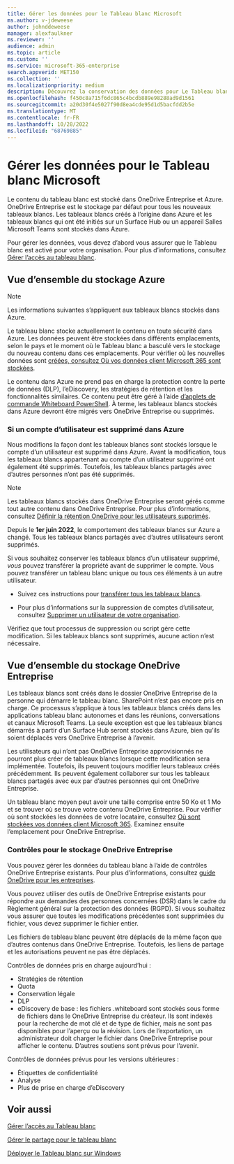 ```yaml
---
title: Gérer les données pour le Tableau blanc Microsoft
ms.author: v-jdeweese
author: johnddeweese
manager: alexfaulkner
ms.reviewer: ''
audience: admin
ms.topic: article
ms.custom: ''
ms.service: microsoft-365-enterprise
search.appverid: MET150
ms.collection: ''
ms.localizationpriority: medium
description: Découvrez la conservation des données pour Le Tableau blanc Microsoft dans Azure et OneDrive Entreprise.
ms.openlocfilehash: f450c8a715f6dc865c4bcdb889e98288ad9d1561
ms.sourcegitcommit: a20d30f4e5027f90d8ea4cde95d1d5bacfdd2b5e
ms.translationtype: MT
ms.contentlocale: fr-FR
ms.lasthandoff: 10/28/2022
ms.locfileid: "68769885"
---
```

# <a name="manage-data-for-microsoft-whiteboard"></a>Gérer les données pour le Tableau blanc Microsoft

Le contenu du tableau blanc est stocké dans OneDrive Entreprise et Azure. OneDrive Entreprise est le stockage par défaut pour tous les nouveaux tableaux blancs. Les tableaux blancs créés à l’origine dans Azure et les tableaux blancs qui ont été initiés sur un Surface Hub ou un appareil Salles Microsoft Teams sont stockés dans Azure.

Pour gérer les données, vous devez d’abord vous assurer que le Tableau blanc est activé pour votre organisation. Pour plus d’informations, consultez [Gérer l’accès au tableau blanc](manage-whiteboard-access-organizations.md).

## <a name="azure-storage-overview"></a>Vue d’ensemble du stockage Azure

> [!NOTE]
> Les informations suivantes s’appliquent aux tableaux blancs stockés dans Azure.

Le tableau blanc stocke actuellement le contenu en toute sécurité dans Azure. Les données peuvent être stockées dans différents emplacements, selon le pays et le moment où le Tableau blanc a basculé vers le stockage du nouveau contenu dans ces emplacements. Pour vérifier où les nouvelles données sont [créées, consultez Où vos données client Microsoft 365 sont stockées](/microsoft-365/enterprise/o365-data-locations).

Le contenu dans Azure ne prend pas en charge la protection contre la perte de données (DLP), l’eDiscovery, les stratégies de rétention et les fonctionnalités similaires. Ce contenu peut être géré à l’aide [d’applets de commande Whiteboard PowerShell](/powershell/module/whiteboard/). À terme, les tableaux blancs stockés dans Azure devront être migrés vers OneDrive Entreprise ou supprimés.

### <a name="if-a-user-account-is-deleted-in-azure"></a>Si un compte d’utilisateur est supprimé dans Azure

Nous modifions la façon dont les tableaux blancs sont stockés lorsque le compte d’un utilisateur est supprimé dans Azure. Avant la modification, tous les tableaux blancs appartenant au compte d’un utilisateur supprimé ont également été supprimés. Toutefois, les tableaux blancs partagés avec d’autres personnes n’ont pas été supprimés.

> [!NOTE]
> Les tableaux blancs stockés dans OneDrive Entreprise seront gérés comme tout autre contenu dans OneDrive Entreprise. Pour plus d’informations, consultez [Définir la rétention OneDrive pour les utilisateurs supprimés](/onedrive/set-retention).

Depuis le **1er juin 2022**, le comportement des tableaux blancs sur Azure a changé. Tous les tableaux blancs partagés avec d’autres utilisateurs seront supprimés.

Si vous souhaitez conserver les tableaux blancs d’un utilisateur supprimé, *vous* pouvez transférer la propriété avant de supprimer le compte. Vous pouvez transférer un tableau blanc unique ou tous ces éléments à un autre utilisateur.

- Suivez ces instructions pour [transférer tous les tableaux blancs](/powershell/module/whiteboard/invoke-transferallwhiteboards).

- Pour plus d’informations sur la suppression de comptes d’utilisateur, consultez [Supprimer un utilisateur de votre organisation](/microsoft-365/admin/add-users/delete-a-user).

Vérifiez que tout processus de suppression ou script gère cette modification. Si les tableaux blancs sont supprimés, aucune action n’est nécessaire.

## <a name="onedrive-for-business-storage-overview"></a>Vue d’ensemble du stockage OneDrive Entreprise

Les tableaux blancs sont créés dans le dossier OneDrive Entreprise de la personne qui démarre le tableau blanc. SharePoint n’est pas encore pris en charge. Ce processus s’applique à tous les tableaux blancs créés dans les applications tableau blanc autonomes et dans les réunions, conversations et canaux Microsoft Teams. La seule exception est que les tableaux blancs démarrés à partir d’un Surface Hub seront stockés dans Azure, bien qu’ils soient déplacés vers OneDrive Entreprise à l’avenir.

Les utilisateurs qui n’ont pas OneDrive Entreprise approvisionnés ne pourront plus créer de tableaux blancs lorsque cette modification sera implémentée. Toutefois, ils peuvent toujours modifier leurs tableaux créés précédemment. Ils peuvent également collaborer sur tous les tableaux blancs partagés avec eux par d’autres personnes qui ont OneDrive Entreprise.

Un tableau blanc moyen peut avoir une taille comprise entre 50 Ko et 1 Mo et se trouver où se trouve votre contenu OneDrive Entreprise. Pour vérifier où sont stockées les données de votre locataire, consultez [Où sont stockées vos données client Microsoft 365](/microsoft-365/enterprise/o365-data-locations). Examinez ensuite l’emplacement pour OneDrive Entreprise.

### <a name="controls-for-onedrive-for-business-storage"></a>Contrôles pour le stockage OneDrive Entreprise

Vous pouvez gérer les données du tableau blanc à l’aide de contrôles OneDrive Entreprise existants. Pour plus d’informations, consultez [guide OneDrive pour les entreprises](/onedrive/plan-onedrive-enterprise).

Vous pouvez utiliser des outils de OneDrive Entreprise existants pour répondre aux demandes des personnes concernées (DSR) dans le cadre du Règlement général sur la protection des données (RGPD). Si vous souhaitez vous assurer que toutes les modifications précédentes sont supprimées du fichier, vous devez supprimer le fichier entier.

Les fichiers de tableau blanc peuvent être déplacés de la même façon que d’autres contenus dans OneDrive Entreprise. Toutefois, les liens de partage et les autorisations peuvent ne pas être déplacés.

Contrôles de données pris en charge aujourd’hui :

- Stratégies de rétention
- Quota
- Conservation légale
- DLP
- eDiscovery de base : les fichiers .whiteboard sont stockés sous forme de fichiers dans le OneDrive Entreprise du créateur. Ils sont indexés pour la recherche de mot clé et de type de fichier, mais ne sont pas disponibles pour l’aperçu ou la révision. Lors de l’exportation, un administrateur doit charger le fichier dans OneDrive Entreprise pour afficher le contenu. D’autres soutiens sont prévus pour l’avenir.

Contrôles de données prévus pour les versions ultérieures :

- Étiquettes de confidentialité
- Analyse
- Plus de prise en charge d’eDiscovery

## <a name="see-also"></a>Voir aussi

[Gérer l’accès au Tableau blanc](manage-whiteboard-access-organizations.md)

[Gérer le partage pour le tableau blanc](manage-sharing-organizations.md)

[Déployer le Tableau blanc sur Windows](deploy-on-windows-organizations.md)
